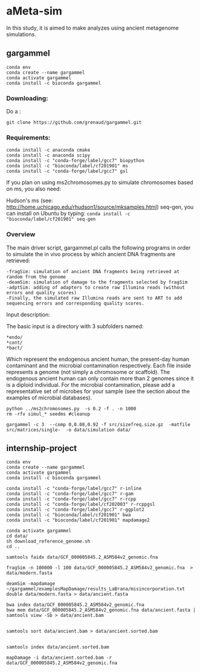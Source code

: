 # aMeta-sim
In this study, it is aimed to make analyzes using ancient metagenome simulations.

## gargammel

```
conda env
conda create --name gargammel
conda activate gargammel
conda install -c bioconda gargammel
```
### Downloading:
Do a :
```
git clone https://github.com/grenaud/gargammel.git
```

### Requirements:
```
conda install -c anaconda cmake
conda install -c anaconda scipy
conda install -c "conda-forge/label/gcc7" biopython
conda install -c "bioconda/label/cf201901" ms
conda install -c "conda-forge/label/gcc7" gsl

```
If you plan on using ms2chromosomes.py to simulate chromosomes based on ms, you also need:

Hudson's ms (see: http://home.uchicago.edu/rhudson1/source/mksamples.html)
seq-gen, you can install on Ubuntu by typing: `conda install -c "bioconda/label/cf201901" seq-gen`

### Overview
The main driver script, gargammel.pl calls the following programs in order to simulate the in vivo process by which ancient DNA fragments are retrieved:

    -fragSim: simulation of ancient DNA fragments being retrieved at random from the genome
    -deamSim: simulation of damage to the fragments selected by fragSim
    -adptSim: adding of adapters to create raw Illumina reads (without errors and quality scores)
    -Finally, the simulated raw Illumina reads are sent to ART to add sequencing errors and corresponding quality scores.

Input description:

The basic input is a directory with 3 subfolders named:

    *endo/
    *cont/
    *bact/

Which represent the endogenous ancient human, the present-day human contaminant and the microbial contamination respectively. Each file inside represents a genome (not simply a chromosome or scaffold). The endogenous ancient human can only contain more than 2 genomes since it is a diploid individual. For the microbial contamination, please add a representative set of microbes for your sample (see the section about the examples of microbial databases).

```
python ../ms2chromosomes.py  -s 0.2 -f . -n 1000
rm -rfv simul_* seedms #cleanup
```

```
gargammel -c 3  --comp 0,0.08,0.92 -f src/sizefreq.size.gz  -matfile src/matrices/single-  -o data/simulation data/
```






## internship-project
```
conda env
conda create --name gargammel
conda activate gargammel
conda install -c bioconda gargammel
```

```
conda install -c "conda-forge/label/gcc7" r-inline
conda install -c "conda-forge/label/gcc7" r-gam
conda install -c "conda-forge/label/gcc7" r-rcpp
conda install -c "conda-forge/label/cf202003" r-rcppgsl
conda install -c "conda-forge/label/gcc7" r-ggplot2
conda install -c "bioconda/label/cf201901" bwa
conda install -c "bioconda/label/cf201901" mapdamage2
```

```
conda activate gargammel
cd data/
sh download_reference_genome.sh
cd ..
```

```
samtools faidx data/GCF_000005845.2_ASM584v2_genomic.fna
```

```
fragSim -n 100000 -l 100 data/GCF_000005845.2_ASM584v2_genomic.fna  > data/modern.fasta
```

```
deamSim -mapdamage ~/gargammel/examplesMapDamage/results_LaBrana/misincorporation.txt double data/modern.fasta > data/ancient.fasta
```

```
bwa index data/GCF_000005845.2_ASM584v2_genomic.fna
bwa mem data/GCF_000005845.2_ASM584v2_genomic.fna data/ancient.fasta | samtools view -Sb > data/ancient.bam


samtools sort data/ancient.bam > data/ancient.sorted.bam


samtools index data/ancient.sorted.bam

mapDamage -i data/ancient.sorted.bam -r data/GCF_000005845.2_ASM584v2_genomic.fna
```


